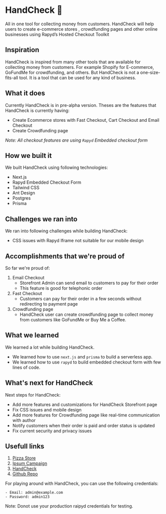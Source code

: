 # HandCheck 🤝

All in one tool for collecting money from customers.  HandCheck will help users to create e-commerce stores , crowdfunding pages and other online businesses using  Rapyd’s Hosted Checkout Toolkit

## Inspiration

HandCheck is inspired from many other tools that are available for collecting money from customers. For example Shopify for E-commerce,  GoFundMe for crowdfunding, and others. But HandCheck is not a one-size-fits-all tool. It is a tool that can be used for any kind of business.

## What it does

Currently HandCheck is in pre-alpha version. Theses are the features that HandCheck is currently having:

- Create Ecommerce stores with Fast Checkout, Cart Checkout and Email Checkout 
- Create Crowdfunding page

_Note: All checkout features are using `Rapyd` Embedded checkout form_

## How we built it

We built HandCheck using following technologies:

- Next.js 
- Rapyd Embedded Checkout Form
- Tailwind CSS
- Ant Design
- Postgres
- Prisma

## Challenges we ran into

We ran into following challenges while building HandCheck:

- CSS issues with Rapyd Iframe not suitable for our mobile design

## Accomplishments that we're proud of

So far we're proud of:

1. Email Checkout
    - Storefront Admin can send email to customers to pay for their order
    - This feature is good for telephonic order
2. Fast Checkout
    - Customers can pay for their order in a few seconds without redirecting to payment page
3. Crowdfunding page
    - HandCheck user can create crowdfunding page to collect money from customers like GoFundMe or Buy Me a Coffee.


## What we learned

We learned a lot while building HandCheck. 

- We learned how to use `next.js` and `prisma` to build a serverless app.
- We learned how to use `rapyd` to build embedded checkout form with few lines of code.


## What's next for HandCheck

Next steps for HandCheck:

- Add more features and customizations for HandCheck Storefront page
- Fix CSS issues and mobile design
- Add more features for Crowdfunding page like real-time communication with author
- Notify customers when their order is paid and order status is updated
- Fix current security and privacy issues

## Usefull links

1. [Pizza Store](https://handcheck.n4ze3m.site/store/300349eb-515b-42ae-ba3d-ffed88e52f20)
2. [Ipsum Campaign](https://handcheck.n4ze3m.site/campaign/ipsum-1653069026346)
3. [HandCheck](https://handcheck.n4ze3m.site)
4. [Github Repo](https://github.com/n4ze3m/handcheck)

For playing around with HandCheck, you can use the following credentials:

    - Email: admin@example.com
    - Password: admin123

Note: Donot use your production raipyd credentials for testing. 